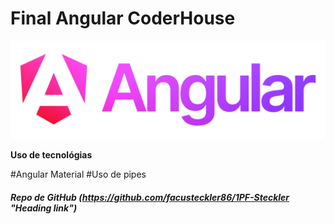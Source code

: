 # Final Angular CoderHouse

<img src="./public/assets/img/angi.jpg" alt="logo de Angular">




**Uso de tecnológias**

#Angular Material
#Uso de pipes
##### Repo de GitHub (https://github.com/facusteckler86/1PF-Steckler "Heading link")

